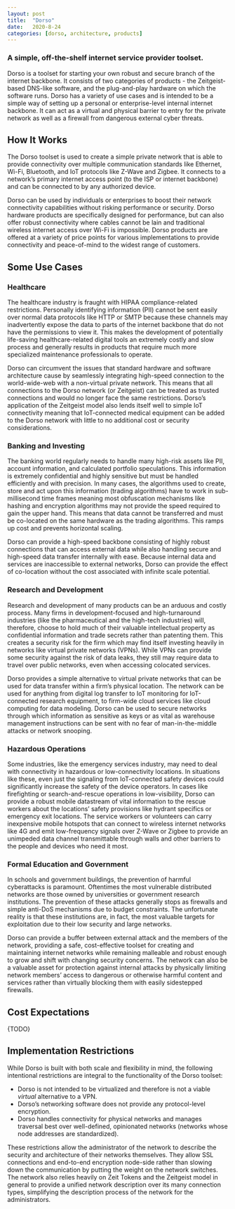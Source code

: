 ```yaml
---
layout: post
title:  "Dorso"
date:   2020-8-24
categories: [dorso, architecture, products]
---
```


### A simple, off-the-shelf internet service provider toolset.

Dorso is a toolset for starting your own robust and secure branch of the internet backbone. It consists of two categories of products - the Zeitgeist-based DNS-like software, and the plug-and-play hardware on which the software runs. Dorso has a variety of use cases and is intended to be a simple way of setting up a personal or enterprise-level internal internet backbone. It can act as a virtual and physical barrier to entry for the private network as well as a firewall from dangerous external cyber threats.


## How It Works

The Dorso toolset is used to create a simple private network that is able to provide connectivity over multiple communication standards like Ethernet, Wi-Fi, Bluetooth, and IoT protocols like Z-Wave and Zigbee. It connects to a network’s primary internet access point (to the ISP or internet backbone) and can be connected to by any authorized device.

Dorso can be used by individuals or enterprises to boost their network connectivity capabilities without risking performance or security. Dorso hardware products are specifically designed for performance, but can also offer robust connectivity where cables cannot be lain and traditional wireless internet access over Wi-Fi is impossible. Dorso products are offered at a variety of price points for various implementations to provide connectivity and peace-of-mind to the widest range of customers.


## Some Use Cases


### Healthcare

The healthcare industry is fraught with HIPAA compliance-related restrictions. Personally identifying information (PII) cannot be sent easily over normal data protocols like HTTP or SMTP because these channels may inadvertently expose the data to parts of the internet backbone that do not have the permissions to view it. This makes the development of potentially life-saving healthcare-related digital tools an extremely costly and slow process and generally results in products that require much more specialized maintenance professionals to operate.

Dorso can circumvent the issues that standard hardware and software architecture cause by seamlessly integrating high-speed connection to the world-wide-web with a non-virtual private network. This means that all connections to the Dorso network (or Zeitgeist) can be treated as trusted connections and would no longer face the same restrictions. Dorso’s application of the Zeitgeist model also lends itself well to simple IoT connectivity meaning that IoT-connected medical equipment can be added to the Dorso network with little to no additional cost or security considerations.


### Banking and Investing

The banking world regularly needs to handle many high-risk assets like PII, account information, and calculated portfolio speculations. This information is extremely confidential and highly sensitive but must be handled efficiently and with precision. In many cases, the algorithms used to create, store and act upon this information (trading algorithms) have to work in sub-millisecond time frames meaning most obfuscation mechanisms like hashing and encryption algorithms may not provide the speed required to gain the upper hand. This means that data cannot be transferred and must be co-located on the same hardware as the trading algorithms. This ramps up cost and prevents horizontal scaling.

Dorso can provide a high-speed backbone consisting of highly robust connections that can access external data while also handling secure and high-speed data transfer internally with ease. Because internal data and services are inaccessible to external networks, Dorso can provide the effect of co-location without the cost associated with infinite scale potential.


### Research and Development

Research and development of many products can be an arduous and costly process. Many firms in development-focused and high-turnaround industries (like the pharmaceutical and the high-tech industries) will, therefore, choose to hold much of their valuable intellectual property as confidential information and trade secrets rather than patenting them. This creates a security risk for the firm which may find itself investing heavily in networks like virtual private networks (VPNs). While VPNs can provide some security against the risk of data leaks, they still may require data to travel over public networks, even when accessing colocated services.

Dorso provides a simple alternative to virtual private networks that can be used for data transfer within a firm’s physical location. The network can be used for anything from digital log transfer to IoT monitoring for IoT-connected research equipment, to firm-wide cloud services like cloud computing for data modeling. Dorso can be used to secure networks through which information as sensitive as keys or as vital as warehouse management instructions can be sent with no fear of man-in-the-middle attacks or network snooping.


### Hazardous Operations

Some industries, like the emergency services industry, may need to deal with connectivity in hazardous or low-connectivity locations. In situations like these, even just the signaling from IoT-connected safety devices could significantly increase the safety of the device operators. In cases like firefighting or search-and-rescue operations in low-visibility, Dorso can provide a robust mobile datastream of vital information to the rescue workers about the locations’ safety provisions like hydrant specifics or emergency exit locations. The service workers or volunteers can carry inexpensive mobile hotspots that can connect to wireless internet networks like 4G and emit low-frequency signals over Z-Wave or Zigbee to provide an unimpeded data channel transmittable through walls and other barriers to the people and devices who need it most.


### Formal Education and Government

In schools and government buildings, the prevention of harmful cyberattacks is paramount. Oftentimes the most vulnerable distributed networks are those owned by universities or government research institutions. The prevention of these attacks generally stops as firewalls and simple anti-DoS mechanisms due to budget constraints. The unfortunate reality is that these institutions are, in fact, the most valuable targets for exploitation due to their low security and large networks.

Dorso can provide a buffer between external attack and the members of the network, providing a safe, cost-effective toolset for creating and maintaining internet networks while remaining malleable and robust enough to grow and shift with changing security concerns. The network can also be a valuable asset for protection against internal attacks by physically limiting network members’ access to dangerous or otherwise harmful content and services rather than virtually blocking them with easily sidestepped firewalls.


## Cost Expectations

{TODO}


## Implementation Restrictions

While Dorso is built with both scale and flexibility in mind, the following intentional restrictions are integral to the functionality of the Dorso toolset:



*   Dorso is not intended to be virtualized and therefore is not a viable _virtual_ alternative to a VPN.
*   Dorso’s networking software does not provide any protocol-level encryption.
*   Dorso handles connectivity for physical networks and manages traversal best over well-defined, opinionated networks (networks whose node addresses are standardized).

These restrictions allow the administrator of the network to describe the security and architecture of their networks themselves. They allow SSL connections and end-to-end encryption node-side rather than slowing down the communication by putting the weight on the network switches. The network also relies heavily on Zeit Tokens and the Zeitgeist model in general to provide a unified network description over its many connection types, simplifying the description process of the network for the administrators.
